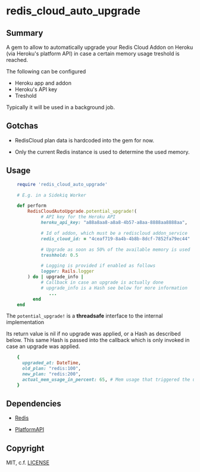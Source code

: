 # redis_cloud_auto_upgrade

## Summary

A gem to allow to automatically upgrade your Redis Cloud Addon on Heroku (via Heroku's platform API)
in case a certain memory usage treshold is reached.

The following can be configured

- Heroku app and addon
- Heroku's API key
- Treshold

Typically it will be used in a background job.
 
## Gotchas

* RedisCloud plan data is hardcoded into the gem for now.

* Only the current Redis instance is used to determine the used memory.

## Usage


```ruby
    require 'redis_cloud_auto_upgrade'

    # E.g. in a Sidekiq Worker

    def perform
        RedisCloudAutoUpgrade.potential_upgrade!(
             # API key for the Heroku API                              required
             heroku_api_key: "a88a8aa8-a8a8-4b57-a8aa-8888aa8888aa",

             # Id of addon, which must be a rediscloud addon_service   required
             redis_cloud_id: = "4ceaf719-8a4b-4b8b-8dcf-7852fa79ec44"

             # Upgrade as soon as 50% of the available memory is used  defaults to 0.5
             treshhold: 0.5

             # Logging is provided if enabled as follows               optional
             logger: Rails.logger
        ) do | upgrade_info |
             # Callback in case an upgrade is actually done            optional
             # upgrade_info is a Hash see below for more information
                ...
          end
    end
```

The `potential_upgrade!` is a **threadsafe** interface to the internal implementation


Its return value is nil if no upgrade was applied, or a Hash as described below. This
same Hash is passed into the callback which is only invoked in case an upgrade was
applied.

```ruby
    {
      upgraded_at: DateTime,
      old_plan: "redis:100",
      new_plan: "redis:200",
      actual_mem_usage_in_percent: 65, # Mem usage that triggered the upgrade
    }
```

## Dependencies

* [Redis](https://github.com/redis/redis-rb)

* [PlatformAPI](https://github.com/heroku/platform-api)

## Copyright

MIT, c.f. [LICENSE](LICENSE)
